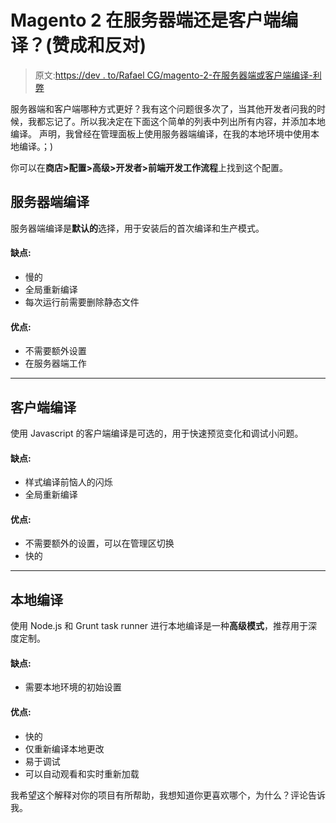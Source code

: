# Magento 2 在服务器端还是客户端编译？(赞成和反对)

> 原文:[https://dev . to/Rafael CG/magento-2-在服务器端或客户端编译-利弊](https://dev.to/rafaelcg/magento-2-compiling-on-server-or-client-side-pros-and-cons)

服务器端和客户端哪种方式更好？我有这个问题很多次了，当其他开发者问我的时候，我都忘记了。所以我决定在下面这个简单的列表中列出所有内容，并添加本地编译。
声明，我曾经在管理面板上使用服务器端编译，在我的本地环境中使用本地编译。；)

你可以在**商店>配置>高级>开发者>前端开发工作流程**上找到这个配置。

## [](#serverside-compilation)服务器端编译

服务器端编译是**默认的**选择，用于安装后的首次编译和生产模式。

#### [](#cons)缺点:

*   慢的
*   全局重新编译
*   每次运行前需要删除静态文件

#### [](#pros)优点:

*   不需要额外设置
*   在服务器端工作

* * *

## [](#clientside-compilation)客户端编译

使用 Javascript 的客户端编译是可选的，用于快速预览变化和调试小问题。

#### [](#cons)缺点:

*   样式编译前恼人的闪烁
*   全局重新编译

#### [](#pros)优点:

*   不需要额外的设置，可以在管理区切换
*   快的

* * *

## [](#local-compilation)本地编译

使用 Node.js 和 Grunt task runner 进行本地编译是一种**高级模式**，推荐用于深度定制。

#### [](#cons)缺点:

*   需要本地环境的初始设置

#### [](#pros)优点:

*   快的
*   仅重新编译本地更改
*   易于调试
*   可以自动观看和实时重新加载

我希望这个解释对你的项目有所帮助，我想知道你更喜欢哪个，为什么？评论告诉我。
